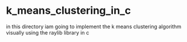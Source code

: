 # k_means_clustering_in_c
in this directory iam going to implement the k means clustering algorithm visually using the raylib library in c
